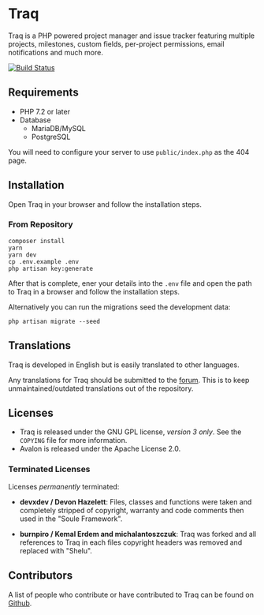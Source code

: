 Traq
======

Traq is a PHP powered project manager and issue tracker featuring multiple projects,
milestones, custom fields, per-project permissions, email notifications and much more.

[![Build Status](https://travis-ci.org/nirix/traq.svg?branch=master)](https://travis-ci.org/nirix/traq)

Requirements
------------

- PHP 7.2 or later
- Database
  - MariaDB/MySQL
  - PostgreSQL

You will need to configure your server to use `public/index.php` as the 404 page.

Installation
------------

Open Traq in your browser and follow the installation steps.

### From Repository

```shell
composer install
yarn
yarn dev
cp .env.example .env
php artisan key:generate
```

After that is complete, ener your details into the `.env` file and open the path to Traq in a browser and
follow the installation steps.

Alternatively you can run the migrations seed the development data:

```shell
php artisan migrate --seed
```

Translations
------------

Traq is developed in English but is easily translated to other languages.

Any translations for Traq should be submitted to the [forum](https://forum.traq.io).
This is to keep unmaintained/outdated translations out of the repository.

Licenses
-------

* Traq is released under the GNU GPL license, _version 3 only_. See the `COPYING`
  file for more information.
* Avalon is released under the Apache License 2.0.

### Terminated Licenses ###

Licenses _permanently_ terminated:

* **devxdev / Devon Hazelett**:
  Files, classes and functions were taken and completely stripped of copyright,
  warranty and code comments then used in the "Soule Framework".

* **burnpiro / Kemal Erdem and michalantoszczuk**:
  Traq was forked and all references to Traq in each files copyright headers was
  removed and replaced with "Shelu".

Contributors
------------

A list of people who contribute or have contributed to Traq can be found on
[Github](https://github.com/nirix/traq/graphs/contributors).
